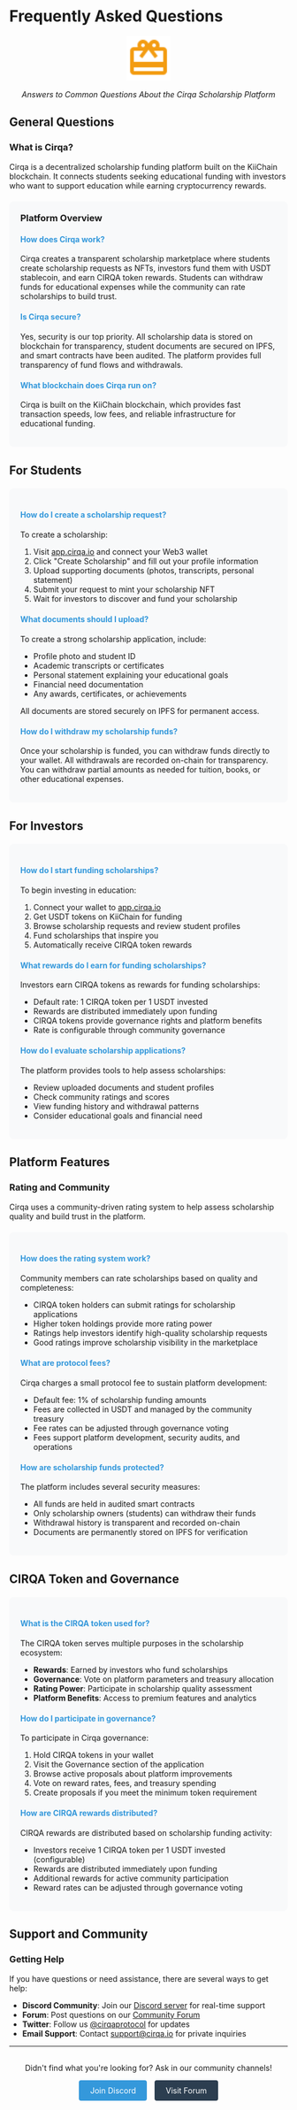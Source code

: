 # Frequently Asked Questions

<div align="center">
  <img src="./assets/images/icons/rewards.svg" alt="FAQ Icon" width="80" height="80">
  <p><em>Answers to Common Questions About the Cirqa Scholarship Platform</em></p>
</div>

## General Questions

<div class="cirqa-highlight">
  <h3>What is Cirqa?</h3>
  <p>Cirqa is a decentralized scholarship funding platform built on the KiiChain blockchain. It connects students seeking educational funding with investors who want to support education while earning cryptocurrency rewards.</p>
</div>

<div style="background-color: #f8f9fa; padding: 20px; border-radius: 8px; margin: 20px 0;">
  <h3 style="margin-top: 0;">Platform Overview</h3>
  
  <div style="margin-top: 20px;">
    <h4 style="color: #3498db;">How does Cirqa work?</h4>
    <p>Cirqa creates a transparent scholarship marketplace where students create scholarship requests as NFTs, investors fund them with USDT stablecoin, and earn CIRQA token rewards. Students can withdraw funds for educational expenses while the community can rate scholarships to build trust.</p>
  </div>
  
  <div style="margin-top: 20px;">
    <h4 style="color: #3498db;">Is Cirqa secure?</h4>
    <p>Yes, security is our top priority. All scholarship data is stored on blockchain for transparency, student documents are secured on IPFS, and smart contracts have been audited. The platform provides full transparency of fund flows and withdrawals.</p>
  </div>
  
  <div style="margin-top: 20px;">
    <h4 style="color: #3498db;">What blockchain does Cirqa run on?</h4>
    <p>Cirqa is built on the KiiChain blockchain, which provides fast transaction speeds, low fees, and reliable infrastructure for educational funding.</p>
  </div>
</div>

## For Students

<div style="background-color: #f8f9fa; padding: 20px; border-radius: 8px; margin: 20px 0;">
  <div style="margin-top: 0px;">
    <h4 style="color: #3498db;">How do I create a scholarship request?</h4>
    <p>To create a scholarship:</p>
    <ol>
      <li>Visit <a href="https://app.cirqa.io">app.cirqa.io</a> and connect your Web3 wallet</li>
      <li>Click "Create Scholarship" and fill out your profile information</li>
      <li>Upload supporting documents (photos, transcripts, personal statement)</li>
      <li>Submit your request to mint your scholarship NFT</li>
      <li>Wait for investors to discover and fund your scholarship</li>
    </ol>
  </div>
  
  <div style="margin-top: 20px;">
    <h4 style="color: #3498db;">What documents should I upload?</h4>
    <p>To create a strong scholarship application, include:</p>
    <ul>
      <li>Profile photo and student ID</li>
      <li>Academic transcripts or certificates</li>
      <li>Personal statement explaining your educational goals</li>
      <li>Financial need documentation</li>
      <li>Any awards, certificates, or achievements</li>
    </ul>
    <p>All documents are stored securely on IPFS for permanent access.</p>
  </div>
  
  <div style="margin-top: 20px;">
    <h4 style="color: #3498db;">How do I withdraw my scholarship funds?</h4>
    <p>Once your scholarship is funded, you can withdraw funds directly to your wallet. All withdrawals are recorded on-chain for transparency. You can withdraw partial amounts as needed for tuition, books, or other educational expenses.</p>
  </div>
</div>

## For Investors

<div style="background-color: #f8f9fa; padding: 20px; border-radius: 8px; margin: 20px 0;">
  <div style="margin-top: 0px;">
    <h4 style="color: #3498db;">How do I start funding scholarships?</h4>
    <p>To begin investing in education:</p>
    <ol>
      <li>Connect your wallet to <a href="https://app.cirqa.io">app.cirqa.io</a></li>
      <li>Get USDT tokens on KiiChain for funding</li>
      <li>Browse scholarship requests and review student profiles</li>
      <li>Fund scholarships that inspire you</li>
      <li>Automatically receive CIRQA token rewards</li>
    </ol>
  </div>
  
  <div style="margin-top: 20px;">
    <h4 style="color: #3498db;">What rewards do I earn for funding scholarships?</h4>
    <p>Investors earn CIRQA tokens as rewards for funding scholarships:</p>
    <ul>
      <li>Default rate: 1 CIRQA token per 1 USDT invested</li>
      <li>Rewards are distributed immediately upon funding</li>
      <li>CIRQA tokens provide governance rights and platform benefits</li>
      <li>Rate is configurable through community governance</li>
    </ul>
  </div>
  
  <div style="margin-top: 20px;">
    <h4 style="color: #3498db;">How do I evaluate scholarship applications?</h4>
    <p>The platform provides tools to help assess scholarships:</p>
    <ul>
      <li>Review uploaded documents and student profiles</li>
      <li>Check community ratings and scores</li>
      <li>View funding history and withdrawal patterns</li>
      <li>Consider educational goals and financial need</li>
    </ul>
  </div>
</div>

## Platform Features

<div class="cirqa-note">
  <h3>Rating and Community</h3>
  <p>Cirqa uses a community-driven rating system to help assess scholarship quality and build trust in the platform.</p>
</div>

<div style="background-color: #f8f9fa; padding: 20px; border-radius: 8px; margin: 20px 0;">
  <div style="margin-top: 0px;">
    <h4 style="color: #3498db;">How does the rating system work?</h4>
    <p>Community members can rate scholarships based on quality and completeness:</p>
    <ul>
      <li>CIRQA token holders can submit ratings for scholarship applications</li>
      <li>Higher token holdings provide more rating power</li>
      <li>Ratings help investors identify high-quality scholarship requests</li>
      <li>Good ratings improve scholarship visibility in the marketplace</li>
    </ul>
  </div>
  
  <div style="margin-top: 20px;">
    <h4 style="color: #3498db;">What are protocol fees?</h4>
    <p>Cirqa charges a small protocol fee to sustain platform development:</p>
    <ul>
      <li>Default fee: 1% of scholarship funding amounts</li>
      <li>Fees are collected in USDT and managed by the community treasury</li>
      <li>Fee rates can be adjusted through governance voting</li>
      <li>Fees support platform development, security audits, and operations</li>
    </ul>
  </div>
  
  <div style="margin-top: 20px;">
    <h4 style="color: #3498db;">How are scholarship funds protected?</h4>
    <p>The platform includes several security measures:</p>
    <ul>
      <li>All funds are held in audited smart contracts</li>
      <li>Only scholarship owners (students) can withdraw their funds</li>
      <li>Withdrawal history is transparent and recorded on-chain</li>
      <li>Documents are permanently stored on IPFS for verification</li>
    </ul>
  </div>
</div>

## CIRQA Token and Governance

<div style="background-color: #f8f9fa; padding: 20px; border-radius: 8px; margin: 20px 0;">
  <div style="margin-top: 0px;">
    <h4 style="color: #3498db;">What is the CIRQA token used for?</h4>
    <p>The CIRQA token serves multiple purposes in the scholarship ecosystem:</p>
    <ul>
      <li><strong>Rewards</strong>: Earned by investors who fund scholarships</li>
      <li><strong>Governance</strong>: Vote on platform parameters and treasury allocation</li>
      <li><strong>Rating Power</strong>: Participate in scholarship quality assessment</li>
      <li><strong>Platform Benefits</strong>: Access to premium features and analytics</li>
    </ul>
  </div>
  
  <div style="margin-top: 20px;">
    <h4 style="color: #3498db;">How do I participate in governance?</h4>
    <p>To participate in Cirqa governance:</p>
    <ol>
      <li>Hold CIRQA tokens in your wallet</li>
      <li>Visit the Governance section of the application</li>
      <li>Browse active proposals about platform improvements</li>
      <li>Vote on reward rates, fees, and treasury spending</li>
      <li>Create proposals if you meet the minimum token requirement</li>
    </ol>
  </div>
  
  <div style="margin-top: 20px;">
    <h4 style="color: #3498db;">How are CIRQA rewards distributed?</h4>
    <p>CIRQA rewards are distributed based on scholarship funding activity:</p>
    <ul>
      <li>Investors receive 1 CIRQA token per 1 USDT invested (configurable)</li>
      <li>Rewards are distributed immediately upon funding</li>
      <li>Additional rewards for active community participation</li>
      <li>Reward rates can be adjusted through governance voting</li>
    </ul>
  </div>
</div>

## Support and Community

<div class="cirqa-highlight">
  <h3>Getting Help</h3>
  <p>If you have questions or need assistance, there are several ways to get help:</p>
  <ul>
    <li><strong>Discord Community</strong>: Join our <a href="https://discord.gg/cirqa">Discord server</a> for real-time support</li>
    <li><strong>Forum</strong>: Post questions on our <a href="https://community.cirqa.io">Community Forum</a></li>
    <li><strong>Twitter</strong>: Follow us <a href="https://twitter.com/cirqaprotocol">@cirqaprotocol</a> for updates</li>
    <li><strong>Email Support</strong>: Contact <a href="mailto:support@cirqa.io">support@cirqa.io</a> for private inquiries</li>
  </ul>
</div>

---

<div style="text-align: center; margin: 30px 0;">
  <p>Didn't find what you're looking for? Ask in our community channels!</p>
  <a href="https://discord.gg/cirqa" style="display: inline-block; background-color: #3498db; color: white; padding: 10px 20px; border-radius: 4px; text-decoration: none; margin-right: 10px;">Join Discord</a>
  <a href="https://community.cirqa.io" style="display: inline-block; background-color: #2c3e50; color: white; padding: 10px 20px; border-radius: 4px; text-decoration: none;">Visit Forum</a>
</div>